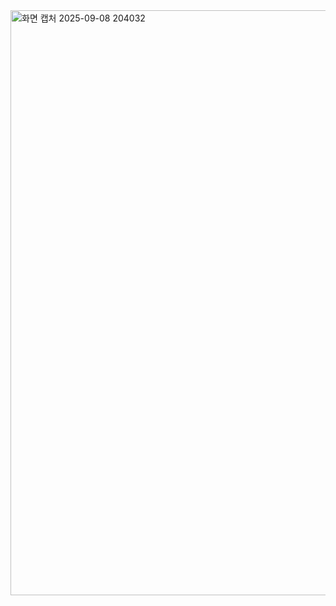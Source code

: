 
<img width="1397" height="936" alt="화면 캡처 2025-09-08 204032" src="https://github.com/user-attachments/assets/a372b3b4-57ca-4eed-ad39-657a60653b87" />
